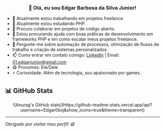 <h3 align="center">👋 Olá, eu sou Edgar Barbosa da Silva Junior!</h3>

- 🔭 Atualmente estou trabalhando em projetos freelance.
- 🌱 Atualmente estou estudando PHP.
- 👯 Procuro colaborar em projetos de código aberto.
- 🤔 Estou procurando ajuda com boas práticas de desenvolvimento em frameworks PHP e em como escalar meus projetos freelance.
- 💬 Pergunte-me sobre automação de processos, otimização de fluxos de trabalho e criação de sistemas personalizados.
- 📫 Como entrar em contato comigo: [LinkedIn](https://www.linkedin.com/in/seu-usuario) | Email: 01.edgarjunior@gmail.com
- 😄 Pronomes: Ele/Dele
- ⚡ Curiosidade: Além de tecnologia, sou apaixonado por games.
## 📊 GitHub Stats

<p align="center">![Anurag's GitHub stats](https://github-readme-stats.vercel.app/api?username=Edgar0bsj&show_icons=true&theme=transparent)</p>

---
*Obrigado por visitar meu perfil! 😄*
